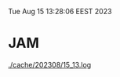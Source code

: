 Tue Aug 15 13:28:06 EEST 2023
# JAM
<a href='./cache/202308/15_13.log'>./cache/202308/15_13.log</a>
